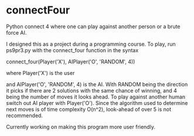# connectFour
Python connect 4 where one can play against another person or a brute force AI. 

I designed this as a project during a programming course. To play, run ps9pr3.py with the connect_four function in the syntax

connect_four(Player('X'), AIPlayer('O', 'RANDOM', 4))

where Player('X') is the user

and AIPlayer('O', 'RANDOM', 4) is the AI. With RANDOM being the direction it picks if there are 2 solutions with the same
chance of winning, and 4 being the number of moves it looks ahead. To play against another human switch out AI player with
Player('O'). Since the algorithm used to determine next moves is of time complexity O(n^2), look-ahead of over 5 is not
recommended. 

Currently working on making this program more user friendly. 
